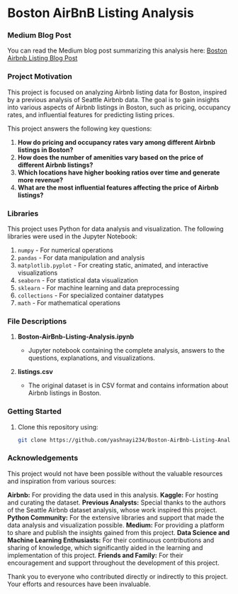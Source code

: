 # Boston AirBnB Listing Analysis


### Medium Blog Post
You can read the Medium blog post summarizing this analysis here: [Boston Airbnb Listing Blog Post](https://medium.com/@yash.nayi9624/boston-airbnb-listing-blog-post-08ce24c9c804)

### Project Motivation

This project is focused on analyzing Airbnb listing data for Boston, inspired by a previous analysis of Seattle Airbnb data. The goal is to gain insights into various aspects of Airbnb listings in Boston, such as pricing, occupancy rates, and influential features for predicting listing prices.

This project answers the following key questions:
1. **How do pricing and occupancy rates vary among different Airbnb listings in Boston?**
2. **How does the number of amenities vary based on the price of different Airbnb listings?**
3. **Which locations have higher booking ratios over time and generate more revenue?**
4. **What are the most influential features affecting the price of Airbnb listings?**

### Libraries
This project uses Python for data analysis and visualization. The following libraries were used in the Jupyter Notebook:
1. `numpy` - For numerical operations
2. `pandas` - For data manipulation and analysis
3. `matplotlib.pyplot` - For creating static, animated, and interactive visualizations
4. `seaborn` - For statistical data visualization
5. `sklearn` - For machine learning and data preprocessing
6. `collections` - For specialized container datatypes
7. `math` - For mathematical operations

### File Descriptions
1. **Boston-AirBnb-Listing-Analysis.ipynb**
   - Jupyter notebook containing the complete analysis, answers to the questions, explanations, and visualizations.

2. **listings.csv**
   - The original dataset is in CSV format and contains information about Airbnb listings in Boston.

### Getting Started
1. Clone this repository using:
   ```bash
   git clone https://github.com/yashnayi234/Boston-AirBnb-Listing-Analysis.git

### Acknowledgements

This project would not have been possible without the valuable resources and inspiration from various sources:

   **Airbnb:** For providing the data used in this analysis.
   **Kaggle:** For hosting and curating the dataset.
   **Previous Analysts:** Special thanks to the authors of the Seattle Airbnb dataset analysis, whose work inspired this project.
   **Python Community:** For the extensive libraries and support that made the data analysis and visualization possible.
   **Medium:** For providing a platform to share and publish the insights gained from this project.
   **Data Science and Machine Learning Enthusiasts:** For their continuous contributions and sharing of knowledge, which significantly aided in the learning and implementation of this project.
   **Friends and Family:** For their encouragement and support throughout the development of this project.

Thank you to everyone who contributed directly or indirectly to this project. Your efforts and resources have been invaluable.
